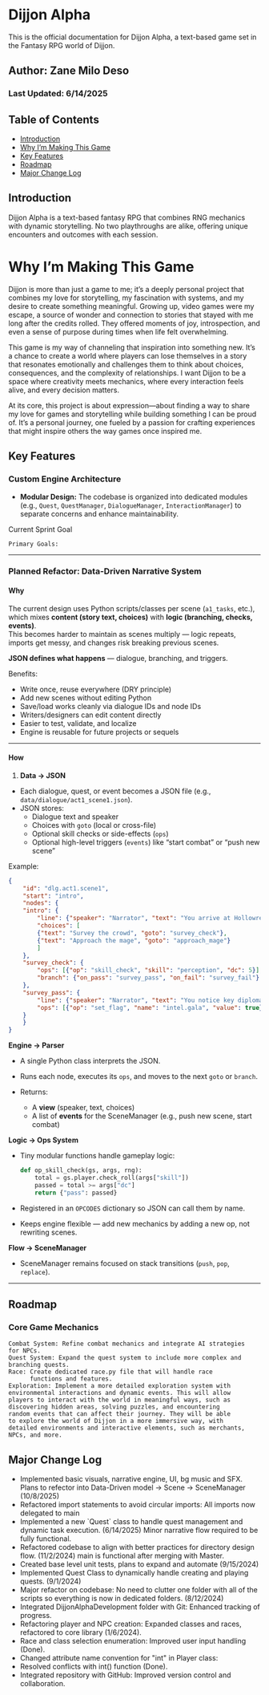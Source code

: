 # Dijjon Alpha

This is the official documentation for Dijjon Alpha, a text-based game set
in the Fantasy RPG world of Dijjon.

## Author: Zane Milo Deso

### Last Updated: 6/14/2025

## Table of Contents
- [Introduction](#introduction)
- [Why I’m Making This Game](#why-im-making-this-game)
- [Key Features](#key-features)
- [Roadmap](#roadmap)
- [Major Change Log](#major-change-log)

## Introduction

Dijjon Alpha is a text-based fantasy RPG that combines RNG mechanics with dynamic storytelling. No two playthroughs are alike, offering unique encounters and outcomes with each session. 

# Why I’m Making This Game

Dijjon is more than just a game to me; it’s a deeply personal project that combines my love for storytelling, my fascination with systems, and my desire to create something meaningful. Growing up, video games were my escape, a source of wonder and connection to stories that stayed with me long after the credits rolled. They offered moments of joy, introspection, and even a sense of purpose during times when life felt overwhelming.

This game is my way of channeling that inspiration into something new. It’s a chance to create a world where players can lose themselves in a story that resonates emotionally and challenges them to think about choices, consequences, and the complexity of relationships. I want Dijjon to be a space where creativity meets mechanics, where every interaction feels alive, and every decision matters.

At its core, this project is about expression—about finding a way to share my love for games and storytelling while building something I can be proud of. It’s a personal journey, one fueled by a passion for crafting experiences that might inspire others the way games once inspired me.

## Key Features

### Custom Engine Architecture

- **Modular Design:** The codebase is organized into dedicated modules (e.g., `Quest`, `QuestManager`, `DialogueManager`, `InteractionManager`) to separate concerns and enhance maintainability.

Current Sprint Goal

    Primary Goals:

---
### Planned Refactor: Data-Driven Narrative System

#### Why
The current design uses Python scripts/classes per scene (`a1_tasks`, etc.), which mixes **content (story text, choices)** with **logic (branching, checks, events)**.  
This becomes harder to maintain as scenes multiply — logic repeats, imports get messy, and changes risk breaking previous scenes.
  
**JSON defines what happens** — dialogue, branching, and triggers.

Benefits:
- Write once, reuse everywhere (DRY principle)
-  Add new scenes without editing Python
-  Save/load works cleanly via dialogue IDs and node IDs
-  Writers/designers can edit content directly
-  Easier to test, validate, and localize
-  Engine is reusable for future projects or sequels

---

#### How

1. **Data → JSON**
- Each dialogue, quest, or event becomes a JSON file (e.g., `data/dialogue/act1_scene1.json`).
- JSON stores:
    - Dialogue text and speaker
    - Choices with `goto` (local or cross-file)
    - Optional skill checks or side-effects (`ops`)
    - Optional high-level triggers (`events`) like “start combat” or “push new scene”

Example:
```json
{
    "id": "dlg.act1.scene1",
    "start": "intro",
    "nodes": {
    "intro": {
        "line": {"speaker": "Narrator", "text": "You arrive at Hollowreach Citadel."},
        "choices": [
        {"text": "Survey the crowd", "goto": "survey_check"},
        {"text": "Approach the mage", "goto": "approach_mage"}
        ]
    },
    "survey_check": {
        "ops": [{"op": "skill_check", "skill": "perception", "dc": 5}],
        "branch": {"on_pass": "survey_pass", "on_fail": "survey_fail"}
    },
    "survey_pass": {
        "line": {"speaker": "Narrator", "text": "You notice key diplomats whispering nervously."},
        "ops": [{"op": "set_flag", "name": "intel.gala", "value": true}]
    }
    }
}
````

**Engine → Parser**

* A single Python class interprets the JSON.
* Runs each node, executes its `ops`, and moves to the next `goto` or `branch`.
* Returns:

    * A **view** (speaker, text, choices)
    * A list of **events** for the SceneManager (e.g., push new scene, start combat)

**Logic → Ops System**

* Tiny modular functions handle gameplay logic:

    ```python
    def op_skill_check(gs, args, rng):
        total = gs.player.check_roll(args["skill"])
        passed = total >= args["dc"]
        return {"pass": passed}
    ```
* Registered in an `OPCODES` dictionary so JSON can call them by name.
* Keeps engine flexible — add new mechanics by adding a new op, not rewriting scenes.

**Flow → SceneManager**

* SceneManager remains focused on stack transitions (`push`, `pop`, `replace`).

---
  
## Roadmap

### Core Game Mechanics

    Combat System: Refine combat mechanics and integrate AI strategies
    for NPCs.
    Quest System: Expand the quest system to include more complex and
    branching quests.
    Race: Create dedicated race.py file that will handle race
          functions and features.
    Exploration: Implement a more detailed exploration system with
    environmental interactions and dynamic events. This will allow
    players to interact with the world in meaningful ways, such as
    discovering hidden areas, solving puzzles, and encountering
    random events that can affect their journey. They will be able
    to explore the world of Dijjon in a more immersive way, with
    detailed environments and interactive elements, such as merchants,
    NPCs, and more.



## Major Change Log

<ul>
    <li>Implemented basic visuals, narrative engine, UI, bg music and SFX.
    Plans to refector into Data-Driven model -> Scene -> SceneManager (10/8/2025)
    <li>Refactored import statements to avoid circular imports:
    All imports now delegated to main
    <li>Implemented a new `Quest` class to handle quest
    management and dynamic task execution. (6/14/2025)
    Minor narrative flow required to be fully functional.
    <li>Refactored codebase to align with better practices
    for directory design flow. (11/2/2024)
    main is functional after merging with Master.
    <li>Created base level unit tests, plans to expand and
    automate (9/15/2024)
    <li>Implemented Quest Class to dynamically handle creating and 
    playing quests. (9/1/2024)
    <li>Major refactor on codebase: No need to clutter one folder with
    all of the scripts so everything is now in dedicated folders.
    (8/12/2024)
    <li>Integrated DijjonAlphaDevelopment folder with Git: Enhanced
    tracking of progress.
    <li>Refactoring player and NPC creation: Expanded classes and races,
    refactored to core library (1/6/2024).
    <li>Race and class selection enumeration: Improved user input
    handling (Done).
    <li>Changed attribute name convention for "int" in Player class:
    <li>Resolved conflicts with int() function (Done).
    <li>Integrated repository with GitHub: Improved version control
    and collaboration.
</ul>



